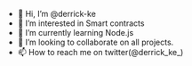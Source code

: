 - 👋 Hi, I’m @derrick-ke
- 👀 I’m interested in Smart contracts
- 🌱 I’m currently learning Node.js
- 💞️ I’m looking to collaborate on all projects.
- 📫 How to reach me on twitter(@derrick_ke_)
